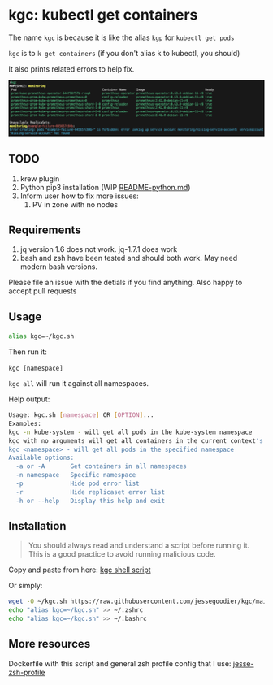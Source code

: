 # kgc: kubectl get containers

The name `kgc` is because it is like the alias `kgp` for `kubectl get pods`

`kgc` is to `k get containers` (if you don't alias k to kubectl, you should)

It also prints related errors to help fix.

![kgc-screenshot](kgc.png)

## TODO

1. krew plugin
2. Python pip3 installation (WIP [README-python.md](README-python.md))
3. Inform user how to fix more issues:
    1. PV in zone with no nodes

## Requirements

1. jq version 1.6 does not work. jq-1.7.1 does work
2. bash and zsh have been tested and should both work. May need modern bash versions.

Please file an issue with the detials if you find anything. Also happy to accept pull requests

## Usage


```sh
alias kgc=~/kgc.sh
```

Then run it:

`kgc [namespace]`

`kgc all` will run it against all namespaces.

Help output:

```sh
Usage: kgc.sh [namespace] OR [OPTION]...
Examples:
kgc -n kube-system - will get all pods in the kube-system namespace
kgc with no arguments will get all containers in the current context's namespace
kgc <namespace> - will get all pods in the specified namespace
Available options:
  -a or -A       Get containers in all namespaces
  -n namespace   Specific namespace
  -p             Hide pod error list
  -r             Hide replicaset error list
  -h or --help   Display this help and exit
```

## Installation

>You should always read and understand a script before running it. This is a good practice to avoid running malicious code.

Copy and paste from here: [kgc shell script](kgc.sh)

Or simply:

```sh
wget -O ~/kgc.sh https://raw.githubusercontent.com/jessegoodier/kgc/main/kgc.sh
echo "alias kgc=~/kgc.sh" >> ~/.zshrc
echo "alias kgc=~/kgc.sh" >> ~/.bashrc
```

## More resources

Dockerfile with this script and general zsh profile config that I use:
[jesse-zsh-profile](https://github.com/jessegoodier/jesse-zsh-profile)
